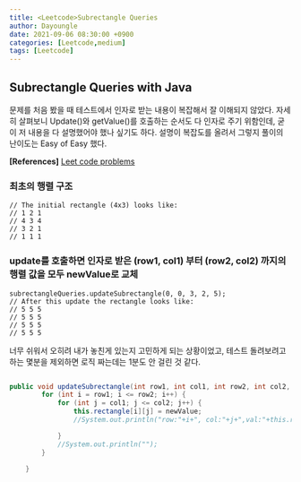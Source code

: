```yaml
---
title: <Leetcode>Subrectangle Queries
author: Dayoungle
date: 2021-09-06 08:30:00 +0900
categories: [Leetcode,medium]
tags: [Leetcode]
---
```


## Subrectangle Queries with Java

문제를 처음 봤을 때 테스트에서 인자로 받는 내용이 복잡해서 잘 이해되지 않았다. 자세히 살펴보니 Update()와 getValue()를 호출하는 순서도 다 인자로 주기 위함인데, 굳이 저 내용을 다 설명했어야 했나 싶기도 하다. 설명이 복잡도를 올려서 그렇지 풀이의 난이도는 Easy of Easy 했다.

**[References]**
[Leet code problems](https://leetcode.com/problems/subrectangle-queries)

### 최초의 행렬 구조
```
// The initial rectangle (4x3) looks like:
// 1 2 1
// 4 3 4
// 3 2 1
// 1 1 1
```
### update를 호출하면 인자로 받은 (row1, col1) 부터 (row2, col2) 까지의 행렬 값을 모두 newValue로 교체
```
subrectangleQueries.updateSubrectangle(0, 0, 3, 2, 5);
// After this update the rectangle looks like:
// 5 5 5
// 5 5 5
// 5 5 5
// 5 5 5
```

너무 쉬워서 오히려 내가 놓친게 있는지 고민하게 되는 상황이었고, 테스트 돌려보려고 하는 몇분을 제외하면 로직 짜는데는 1분도 안 걸린 것 같다.

```java

public void updateSubrectangle(int row1, int col1, int row2, int col2, int newValue) {
        for (int i = row1; i <= row2; i++) {
            for (int j = col1; j <= col2; j++) {
                this.rectangle[i][j] = newValue;
                //System.out.println("row:"+i+", col:"+j+",val:"+this.rectangle[i][j]);

            }
            //System.out.println("");
        }

    }
```
